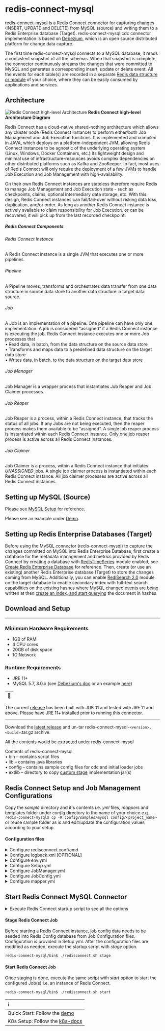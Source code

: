 # redis-connect-mysql

redis-connect-mysql is a Redis Connect connector for capturing changes (INSERT, UPDATE and DELETE) from MySQL (source) and writing them to a Redis Enterprise database (Target). redis-connect-mysql cdc connector implementation is based on <a href="https://debezium.io/documentation/reference/stable/connectors/mysql.html" target="_blank">Debezium</a>, which is an open source distributed platform for change data capture.

The first time redis-connect-mysql connects to a MySQL database, it reads a consistent snapshot of all the schemas.
When that snapshot is complete, the connector continuously streams the changes that were committed to MySQL and generates a corresponding insert, update or delete event.
All the events for each table(s) are recorded in a separate [Redis data structure or module](../../docs/writers.md) of your choice, where they can be easily consumed by applications and services.

## Architecture

![Redis Connect high-level Architecture](/images/RedisConnect_Arch.png)
<b>Redis Connect high-level Architecture Diagram</b>

Redis Connect has a cloud-native shared-nothing architecture which allows any cluster node (Redis Connect Instance) to perform either/both Job Management and Job Execution functions. It is implemented and compiled in JAVA, which deploys on a platform-independent JVM, allowing Redis Connect instances to be agnostic of the underlying operating system (Linux, Windows, Docker Containers, etc.) Its lightweight design and minimal use of infrastructure-resources avoids complex dependencies on other distributed platforms such as Kafka and ZooKeeper. In fact, most uses of Redis Connect will only require the deployment of a few JVMs to handle Job Execution and Job Management with high-availability.

<p>
On their own Redis Connect instances are stateless therefore require Redis to manage Job Management and Job Execution state - such as checkpoints, claims, optional intermediary data storage, etc. With this design, Redis Connect instances can fail/fail-over without risking data loss, duplication, and/or order. As long as another Redis Connect instance is actively available to claim responsibility for Job Execution, or can be recovered, it will pick up from the last recorded checkpoint.

<h5>Redis Connect Components</h5>

<h6>Redis Connect Instance</h6>
<p>A Redis Connect instance is a single JVM that executes one or more pipelines.

<h6>Pipeline</h6>
<p>A Pipeline moves, transforms and orchestrates data transfer from one data structure in source data store to another data structure in target data source.

<h6>Job</h6>
<p>A Job is an implementation of a pipeline. One pipeline can have only one implementation. A job is considered “assigned” if a Redis Connect instance is executing the job. Redis Connect instance executes one or more Job processes that
<br>• Read data, in batch, from the data structure on the source data store
<br>• Transforms and maps data to a predefined data structure on the target data store
<br>• Writes data, in batch, to the data structure on the target data store

<h6>Job Manager</h6>
<p>Job Manager is a wrapper process that instantiates Job Reaper and Job Claimer processes.

<h6>Job Reaper</h6>
<p>Job Reaper is a process, within a Redis Connect instance, that tracks the status of all jobs. If any Jobs are not being executed, then the reaper process makes them available to be “assigned”. A single job reaper process is instantiated within each Redis Connect instance. Only one job reaper process is active across all Redis Connect instances.

<h6>Job Claimer</h6>
<p>Job Claimer is a process, within a Redis Connect instance that initiates <i>UNASSIGNED</i> jobs. A single job claimer process is instantiated within each Redis Connect instance. All job claimer processes are active across all Redis Connect instances.

## Setting up MySQL (Source)

Please see <a href="https://debezium.io/documentation/reference/stable/connectors/mysql.html#setting-up-mysql" target="_blank">MySQL Setup</a> for reference.

Please see an example under [Demo](demo/setup_mysql.sh).

## Setting up Redis Enterprise Databases (Target)

Before using the MySQL connector (redis-connect-mysql) to capture the changes committed on MySQL into Redis Enterprise Database, first create a database for the metadata management and metrics provided by Redis Connect by creating a database with [RedisTimeSeries](https://redis.com/modules/redis-timeseries/) module enabled, see [Create Redis Enterprise Database](https://docs.redis.com/latest/rs/administering/creating-databases/#creating-a-new-redis-database) for reference. Then, create (or use an existing) another Redis Enterprise database (Target) to store the changes coming from MySQL. Additionally, you can enable [RediSearch 2.0](https://redis.com/blog/introducing-redisearch-2-0/) module on the target database to enable secondary index with full-text search capabilities on the existing hashes where MySQL changed events are being written at then [create an index, and start querying](https://oss.redis.com/redisearch/Commands/) the document in hashes.

## Download and Setup

---

### Minimum Hardware Requirements

* 1GB of RAM
* 4 CPU cores
* 20GB of disk space
* 1G Network

### Runtime Requirements

* JRE 11+
* MySQL 5.7, 8.0.x (see [Debezium's doc](https://debezium.io/documentation/reference/stable/connectors/mysql.html#setting-up-mysql) or an example [here](https://github.com/redis-field-engineering/redis-connect-dist/blob/main/connectors/mysql/demo/setup_mysql.sh))

| :memo:        |
|---------------|
The current [release](https://github.com/RedisLabs-Field-Engineering/redis-connect-dist/releases) has been built with JDK 11 and tested with JRE 11 and above. Please have JRE 11+ installed prior to running this connector.

---

Download the [latest release](https://github.com/RedisLabs-Field-Engineering/redis-connect-dist/releases) and un-tar redis-connect-mysql-`<version>.<build>`.tar.gz archive.

All the contents would be extracted under redis-connect-mysql

Contents of redis-connect-mysql
<br>• bin – contains script files
<br>• lib – contains java libraries
<br>• config – contains sample config files for cdc and initial loader jobs
<br>• extlib – directory to copy [custom stage](https://github.com/RedisLabs-Field-Engineering/redis-connect-custom-stage-demo) implementation jar(s)

## Redis Connect Setup and Job Management Configurations

Copy the _sample_ directory and it's contents i.e. _yml_ files, _mappers_ and templates folder under _config_ directory to the name of your choice e.g. `redis-connect-mysql$ cp -R config/samples/mysql config/<project_name>` or reuse sample folder as is and edit/update the configuration values according to your setup.

#### Configuration files

<details><summary>Configure redisconnect.conf/cmd</summary>
<p>

| :memo:        |
|---------------|
For [*nixOS](https://en.wikipedia.org/wiki/Unix-like)

### Configuration file for the startup script located under redis-connect-mysql/bin/redisconnect.conf

```bash
set -o allexport

REDISCONNECT_MIN_JAVA_VERSION="8"
REDISCONNECT_HOME="${pwd}.."
REDISCONNECT_CONFIG="$REDISCONNECT_HOME/config/samples" #prepend the correct path to loader or cdc config folder e.g. "$REDISCONNECT_HOME/config/samples/mysql" or "$REDISCONNECT_HOME/config/samples/loader" or path of your choice
REDISCONNECT_LOGBACK_CONFIG="$REDISCONNECT_HOME/config/logback.xml" #Location of the pre-packaged logback config
REDISCONNECT_BANNER_MODE="off"
REDISCONNECT_JAVA_OPTIONS="-XX:+HeapDumpOnOutOfMemoryError -Xms256m -Xmx1g" #edit or pass any JVM options here. Default is ok in most cases.
REDISCONNECT_EXTLIB_DIR="$REDISCONNECT_HOME/extlib" #All external libraries e.g. custom transformation jars, client jar etc can go here.
REDISCONNECT_LIB_DIR="$REDISCONNECT_HOME/lib/*:$REDISCONNECT_EXTLIB_DIR/*"
REDISCONNECT_REST_API_ENABLED="false" #This is to enable embedded REST_API support
REDISCONNECT_REST_API_PORT="8282" #update REST_API port to an available port if 8282 is taken.
REDISCONNECT_SOURCE_USERNAME="" #Source username can be set here or directly in the env.yml or it can also come from environment variable / system properties
REDISCONNECT_SOURCE_PASSWORD="" #Source password can be set here or directly in the env.yml or it can also come from environment variable / system properties
REDISCONNECT_TARGET_USERNAME="" #Target username can be set here or directly in the env.yml or it can also come from environment variable / system properties
REDISCONNECT_TARGET_PASSWORD="" #Target password can be set here or directly in the env.yml or it can also come from environment variable / system properties
REDISCONNECT_SECRET="secret" #This is used for encrypting any passwords using the CLI and can be left blank after the encryption 

set +o allexport
```

| :memo:        |
|---------------|
For [WindowsOS](https://en.wikipedia.org/wiki/Microsoft_Windows)

### Configuration file for the startup script located under redis-connect-mysql/bin/redisconnect.cmd

```bat
set REDISCONNECT_HOME=%cd%\..
set REDISCONNECT_CONFIG=%REDISCONNECT_HOME%\config\samples
set REDISCONNECT_LOGBACK_CONFIG=%REDISCONNECT_HOME%\config\logback.xml
set REDISCONNECT_BANNER_MODE="off"
set REDISCONNECT_JAVA_OPTIONS=-XX:+HeapDumpOnOutOfMemoryError -Xms256m -Xmx1g
set REDISCONNECT_EXTLIB_DIR=%REDISCONNECT_HOME%\extlib
set REDISCONNECT_LIB_DIR=%REDISCONNECT_HOME%\lib\*;%REDISCONNECT_EXTLIB_DIR%\*
set CLASSPATH=.
set CLASSPATH="%CLASSPATH%;%REDISCONNECT_LIB_DIR%"
set REDISCONNECT_REST_API_ENABLED=false
set REDISCONNECT_REST_API_PORT=8282
set REDISCONNECT_SOURCE_USERNAME=""
set REDISCONNECT_SOURCE_PASSWORD=""
set REDISCONNECT_TARGET_USERNAME=""
set REDISCONNECT_TARGET_PASSWORD=""
set REDISCONNECT_SECRET="secret"
```

</p>
</details>

<details><summary>Configure logback.xml [OPTIONAL]</summary>
<p>

#### logging configuration file.

### Sample logback.xml under redis-connect-mysql/config folder

| :memo:        |
|---------------|
No need to edit this file unless you want to change the log levels (for debugging purposes) or the log location.

```xml
<configuration debug="true" scan="true" scanPeriod="15 seconds">

    <property name="LOG_REDIS_CONNECT_PATH" value="logs/redis-connect.log"/>
    <property name="LOG_REDIS_CONNECT_MANAGER_PATH" value="logs/redis-connect-manager.log"/>
    <property name="LOG_REDIS_CONNECT_HEARTBEAT_PATH" value="logs/redis-connect-heartbeat.log"/>

    <appender name="REDIS_CONNECT_HEARTBEAT" class="ch.qos.logback.core.rolling.RollingFileAppender">
        <file>${LOG_REDIS_CONNECT_HEARTBEAT_PATH}</file>
        <rollingPolicy class="ch.qos.logback.core.rolling.SizeAndTimeBasedRollingPolicy">
            <fileNamePattern>logs/archived/redis-connect-heartbeat.%d{yyyy-MM-dd}.%i.log.gz</fileNamePattern>
            <!-- each archived file, size max 10MB -->
            <maxFileSize>10MB</maxFileSize>
            <!-- total size of all archive files, if total size > 20GB, it will delete old archived file -->
            <totalSizeCap>20GB</totalSizeCap>
            <!-- 60 days to keep -->
            <maxHistory>60</maxHistory>
        </rollingPolicy>
        <encoder>
            <pattern>%d %p %c{1.} [%t] %m%n</pattern>
        </encoder>
    </appender>
    <appender name="REDIS_CONNECT_MANAGER" class="ch.qos.logback.core.rolling.RollingFileAppender">
        <file>${LOG_REDIS_CONNECT_MANAGER_PATH}</file>
        <rollingPolicy class="ch.qos.logback.core.rolling.SizeAndTimeBasedRollingPolicy">
            <fileNamePattern>logs/archived/redis-connect-manager.%d{yyyy-MM-dd}.%i.log.gz</fileNamePattern>
            <!-- each archived file, size max 10MB -->
            <maxFileSize>10MB</maxFileSize>
            <!-- total size of all archive files, if total size > 20GB, it will delete old archived file -->
            <totalSizeCap>20GB</totalSizeCap>
            <!-- 60 days to keep -->
            <maxHistory>60</maxHistory>
        </rollingPolicy>
        <encoder>
            <pattern>%d %p %c{1.} [%t] %m%n</pattern>
        </encoder>
    </appender>
    <appender name="REDIS_CONNECT" class="ch.qos.logback.core.rolling.RollingFileAppender">
        <file>${LOG_REDIS_CONNECT_PATH}</file>
        <rollingPolicy class="ch.qos.logback.core.rolling.SizeAndTimeBasedRollingPolicy">
            <fileNamePattern>logs/archived/app.%d{yyyy-MM-dd}.%i.log.gz</fileNamePattern>
            <!-- each archived file, size max 10MB -->
            <maxFileSize>10MB</maxFileSize>
            <!-- total size of all archive files, if total size > 20GB, it will delete old archived file -->
            <totalSizeCap>20GB</totalSizeCap>
            <!-- 60 days to keep -->
            <maxHistory>60</maxHistory>
        </rollingPolicy>
        <encoder>
            <pattern>%d %p %c{1.} [%t] %m%n</pattern>
        </encoder>
    </appender>
    <appender name="CONSOLE" class="ch.qos.logback.core.ConsoleAppender">
        <withJansi>true</withJansi>
        <encoder>
            <pattern>%d{HH:mm:ss.SSS} [%thread] %highlight(%-5level) %cyan(%logger{36}) - %msg%n</pattern>
        </encoder>
    </appender>

    <logger name="redis-connect-heartbeat" level="INFO" additivity="false">
        <appender-ref ref="REDIS_CONNECT_HEARTBEAT"/>
        <appender-ref ref="CONSOLE" />
    </logger>
    <logger name="redis-connect-manager" level="INFO" additivity="false">
        <appender-ref ref="REDIS_CONNECT_MANAGER"/>
        <appender-ref ref="CONSOLE" />
    </logger>
    <logger name="redis-connect" level="INFO" additivity="false">
        <appender-ref ref="REDIS_CONNECT"/>
        <appender-ref ref="CONSOLE" />
    </logger>
    <logger name="io.netty" level="OFF" additivity="false">
        <appender-ref ref="REDIS_CONNECT"/>
        <appender-ref ref="CONSOLE" />
    </logger>
    <logger name="io.lettuce" level="OFF" additivity="false">
        <appender-ref ref="REDIS_CONNECT"/>
        <appender-ref ref="CONSOLE" />
    </logger>
    <logger name="com.zaxxer" level="OFF" additivity="false">
        <appender-ref ref="REDIS_CONNECT"/>
        <appender-ref ref="CONSOLE"/>
    </logger>
    <logger name="io.debezium" level="INFO" additivity="false">
        <appender-ref ref="REDIS_CONNECT"/>
        <appender-ref ref="CONSOLE"/>
    </logger>
    <logger name="org.apache.kafka" level="OFF" additivity="false">
        <appender-ref ref="REDIS_CONNECT"/>
        <appender-ref ref="CONSOLE"/>
    </logger>
    <logger name="org.springframework" level="OFF" additivity="false">
        <appender-ref ref="REDIS_CONNECT"/>
        <appender-ref ref="CONSOLE"/>
    </logger>

    <root>
        <appender-ref ref="REDIS_CONNECT"/>
        <appender-ref ref="REDIS_CONNECT_MANAGER"/>
        <appender-ref ref="REDIS_CONNECT_HEARTBEAT"/>
    </root>

</configuration>
```

</p>
</details>

<details><summary>Configure env.yml</summary>
<p>

#### Environment configuration file with source and target connection information.

Redis URI syntax is described [here](https://github.com/lettuce-io/lettuce-core/wiki/Redis-URI-and-connection-details#uri-syntax).

### Sample env.yml under redis-connect-mysql/config/samples/[mysql|loader] folder. Any of these fields (values) can be replaced by environment variables.

```yml
connections:
  - id: jobConfigConnection
    type: Redis
    url: redis://${REDISCONNECT_TARGET_USERNAME}:${REDISCONNECT_TARGET_PASSWORD}@127.0.0.1:14001 #if no value is passed to the username and/or password then "" is assumed. You can also parameterize the whole url e.g. ${REDISCONNECT_JOBCONFIG_REDIS_URL} and set the value in the redisconnect.conf file or through environment variable / system property
  - id: targetConnection
    type: Redis
    url: redis://${REDISCONNECT_TARGET_USERNAME}:${REDISCONNECT_TARGET_PASSWORD}@127.0.0.1:14000 #if no value is passed to the username and/or password then "" is assumed. You can also parameterize the whole url e.g. ${REDISCONNECT_TARGET_REDIS_URL} and set the value in the redisconnect.conf file or through environment variable / system property
  - id: metricsConnection
    type: Redis
    url: redis://${REDISCONNECT_TARGET_USERNAME}:${REDISCONNECT_TARGET_PASSWORD}@127.0.0.1:14001 #if no value is passed to the username and/or password then "" is assumed. You can also parameterize the whole url e.g. ${REDISCONNECT_METRICS_REDIS_URL} and set the value in the redisconnect.conf file or through environment variable / system property
  - id: RDBConnection
    type: RDB
    name: RedisConnect #database pool name
    database: RedisConnect #database
    url: "jdbc:mysql://127.0.0.1:3306/RedisConnect?useInformationSchema=true" #You can also parameterize the whole url e.g. ${REDISCONNECT_SOURCE_URL} and set the value in the redisconnect.conf file or through environment variable / system property
    host: 127.0.0.1 #You can also parameterize the host e.g. ${REDISCONNECT_SOURCE_HOST} and set the value in the redisconnect.conf file or through environment variable / system property
    port: 3306 #You can also parameterize the port e.g. ${REDISCONNECT_SOURCE_PORT} and set the value in the redisconnect.conf file or through environment variable / system property
    username: ${REDISCONNECT_SOURCE_USERNAME}
    password: ${REDISCONNECT_SOURCE_PASSWORD}
```

</p>
</details>

<details><summary>Configure Setup.yml</summary>
<p>

#### Environment level configurations.

### Sample Setup.yml under redis-connect-mysql/config/samples/mysql folder

```yml
connectionId: jobConfigConnection
job:
  metrics:
    connectionId: metricsConnection
    retentionInHours: 12
    keys:
      - key: "RedisConnect:emp:C:Throughput"
        retentionInHours: 4
        labels:
          schema: RedisConnect
          table: emp
          op: C
      - key: "RedisConnect:emp:U:Throughput"
        retentionInHours: 4
        labels:
          schema: RedisConnect
          table: emp
          op: U
      - key: "RedisConnect:emp:D:Throughput"
        retentionInHours: 4
        labels:
          schema: RedisConnect
          table: emp
          op: D
      - key: "RedisConnect:emp:Latency"
        retentionInHours: 4
        labels:
          schema: RedisConnect
          table: emp
  jobConfig:
    - name: RedisConnect-mysql
      config: JobConfig.yml
      variables:
        database: RedisConnect
        sourceValueTranslator: SOURCE_RECORD_TO_OP_TRANSLATOR
```

</p>
</details>

<details><summary>Configure JobManager.yml</summary>
<p>

#### Configuration for Job Reaper and Job Claimer processes.

### Sample JobManager.yml under redis-connect-mysql/config/samples/mysql folder

```yml
connectionId: jobConfigConnection
metricsReporter:
  - REDIS_TS_METRICS_REPORTER
```

</p>
</details>

<details><summary>Configure JobConfig.yml</summary>
<p>

#### Job level details. Please see [writers](../../docs/writers.md) for other write stage usages.

### Sample JobConfig.yml under redis-connect-mysql/config/samples/mysql folder

You can have one or more JobConfig.yml (or with any name e.g. JobConfig-<table_name>.yml) and specify them in the Setup.yml under jobConfig: tag. If specifying more than one table (as below) then make sure maxNumberOfJobs: tag under JobManager.yml is set accordingly e.g. if maxNumberOfJobs: tag is set to 2 then Redis Connect will start 2 cdc jobs under the same JVM instance. If the workload is more and you want to spread out (scale) the cdc jobs then create multiple JobConfig's and specify them in the Setup.yml under jobConfig: tag.

```yml
jobId: ${jobId}
producerConfig:
  producerId: RDB_EVENT_PRODUCER
  connectionId: RDBConnection
  tables:
    - RedisConnect.emp #schema.table
  metricsEnabled: false
pipelineConfig:
  eventTranslator: "${sourceValueTranslator}"
  checkpointConfig:
    providerId: RDB_SQL_CHECKPOINT_READER
    connectionId: targetConnection
    checkpoint: "${jobId}-${database}"
    rdbType: "mysql"
  stages:
    HashWriteStage:
      handlerId: REDIS_HASH_WRITER
      connectionId: targetConnection
      metricsEnabled: false
      prependTableNameToKeys: true
      deleteOnKeyUpdate: true
      async: true
    CheckpointStage:
      handlerId: REDIS_HASH_CHECKPOINT_WRITER
      connectionId: targetConnection
      metricEnabled: false
      async: true
      checkpoint: "${jobId}-${database}"
```

</p>
</details>

<details><summary>Configure mapper.yml</summary>
<p>

#### mapper configuration file.

### Sample mapper.yml under redis-connect-mysql/config/samples/mysql/mappers folder

```yml
schema: RedisConnect
tables:
  - table: emp
    mapper:
      id: Test
      processorID: Test
      publishBefore: false
      passThrough: false
      ignoreReads: false # false reloads the data from last checkpoint
      columns:
        - src: empno
          target: EmployeeNumber
          type: INT
          publishBefore: false
        - src: fname
          target: FirstName
        - src: lname
          target: LastName
        - src: job
          target: Job
        - src: mgr
          target: Manager
          type: INT
        - src: hiredate
          target: HireDate
          type: DATE_TIME
        - src: sal
          target: Salary
          type: DOUBLE
        - src: comm
          target: Commission
          type: DOUBLE
        - src: dept
          target: Department
          type: INT
```

If you don't need any transformation of source columns then you can simply use passThrough option and you don't need to explicitly map each source columns to Redis target data structure.

```yml
schema: RedisConnect # Schema name e.g. dbo. One mapper file per schema and you can have multiple tables in the same mapper file as long as schema is same, otherwise create multiple mapper files e.g. mapper1.xml, mapper2.xml or <table_name>.xml etc. under mappers' folder of your config dir.
tables:
  - table: emp # emp table under dbo schema
    mapper:
      id: Test
      processorID: Test
      publishBefore: false # publishBefore - Global setting, that specifies if before values have to be published for all columns. This setting could be overridden at each column level
      passThrough: true # set it to true if you don't need to map individual columns. You always need to have the key column mappings.
      columns:
        - src: empno # key column on the source emp table
          target: empno
          type: INT
          publishBefore: false
```

</p>
</details>

## Start Redis Connect MySQL Connector
<details><summary>Execute Redis Connect startup script to see all the options</summary>
<p>

```bash
redis-connect-mysql/bin$ ./redisconnect.sh    
-------------------------------
Redis Connect startup script.
*******************************
Please ensure that the value of REDISCONNECT_CONFIG points to the correct config directory in /home/viragtripathi/redis-connect-mysql/bin/redisconnect.conf before executing any of the options below
*******************************
Usage: [-h|cli|stage|start]
options:
-h: Print this help message and exit.
cli: starts redis-connect-cli.
stage: clean and stage redis database with cdc or initial loader job configurations.
start: start Redis Connect instance with provided cdc or initial loader job configurations.
-------------------------------
```

</p>
</details>

<h4>Stage Redis Connect Job</h4>
Before starting a Redis Connect instance, job config data needs to be seeded into Redis Config database from Job Configuration files. Configuration is provided in Setup.yml. After the configuration files are modified as needed, execute the startup script with <i>stage</i> option.

```bash
redis-connect-mysql/bin$ ./redisconnect.sh stage
```

<h4>Start Redis Connect Job</h4>
Once staging is done, execute the same script with <i>start</i> option to start the configured Job(s) i.e. an instance of Redis Connect.

```bash
redis-connect-mysql/bin$ ./redisconnect.sh start
```

| ℹ️                                         |
|:-------------------------------------------|
| Quick Start: Follow the [demo](demo)       |
| K8s Setup: Follow the [k8s-docs](k8s-docs) |
